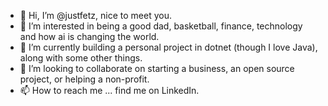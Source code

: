 - 👋 Hi, I’m @justfetz, nice to meet you.
- 👀 I’m interested in being a good dad, basketball, finance, technology and how ai is changing the world.
- 🌱 I’m currently building a personal project in dotnet (though I love Java), along with some other things.
- 💞️ I’m looking to collaborate on starting a business, an open source project, or helping a non-profit.
- 📫 How to reach me ... find me on LinkedIn.

<!---
justfetz/justfetz is a ✨ special ✨ repository because its `README.md` (this file) appears on your GitHub profile.
You can click the Preview link to take a look at your changes.
--->
